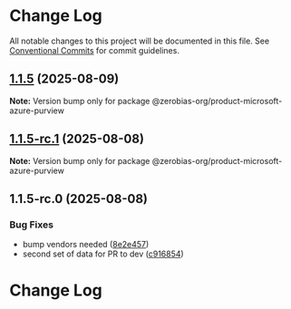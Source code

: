 # Change Log

All notable changes to this project will be documented in this file.
See [Conventional Commits](https://conventionalcommits.org) for commit guidelines.

## [1.1.5](https://github.com/zerobias-org/product/compare/@zerobias-org/product-microsoft-azure-purview@1.1.5-rc.1...@zerobias-org/product-microsoft-azure-purview@1.1.5) (2025-08-09)

**Note:** Version bump only for package @zerobias-org/product-microsoft-azure-purview





## [1.1.5-rc.1](https://github.com/zerobias-org/product/compare/@zerobias-org/product-microsoft-azure-purview@1.1.5-rc.0...@zerobias-org/product-microsoft-azure-purview@1.1.5-rc.1) (2025-08-08)

**Note:** Version bump only for package @zerobias-org/product-microsoft-azure-purview





## 1.1.5-rc.0 (2025-08-08)


### Bug Fixes

* bump vendors needed ([8e2e457](https://github.com/zerobias-org/product/commit/8e2e457e0b5d7141a05e8f2c178bc2854f2b7178))
* second set of data for PR to dev ([c916854](https://github.com/zerobias-org/product/commit/c916854bcf229b1c2042ffdea18472d66a061aaf))





# Change Log
